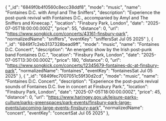 {
"_id": "6849f0b4f0560c8ecc38ddf8",
"mode": "music",
"name": "Fontaines D.C. with Amyl and The Sniffers",
"description": "Experience the post-punk revival with Fontaines D.C., accompanied by Amyl and The Sniffers and Kneecap.",
"location": "Finsbury Park, London",
"date": "2025-07-05T18:00:00.000Z",
"price": 55,
"distance": 0,
"url": "https://www.songkick.com/concerts/43161-finsbury-park",
"normalizedName": "sniffers",
"eventKey": "sniffersSat Jul 05 2025"
},
{
"_id": "6849f7c2eb3137328bead9ff",
"mode": "music",
"name": "Fontaines D.C. Concert",
"description": "An energetic show by the Irish post-punk band Fontaines D.C.",
"location": "Finsbury Park, London",
"date": "2025-07-05T13:30:00.000Z",
"price": 180,
"distance": 0,
"url": "https://www.songkick.com/concerts/12345679-fontaines-dc-at-finsbury-park",
"normalizedName": "fontaines",
"eventKey": "fontainesSat Jul 05 2025"
},
{
"_id": "6849fec7007051c59f30d2cd",
"mode": "music",
"name": "Fontaines D.C. Concert",
"description": "Experience the post-punk revival sounds of Fontaines D.C. live in concert at Finsbury Park.",
"location": "Finsbury Park, London",
"date": "2025-07-05T18:00:00.000Z",
"price": 45,
"distance": 0,
"url": "https://www.haringey.gov.uk/leisure-parks-culture/parks-greenspaces/park-events/finsbury-park-large-events/upcoming-large-events-finsbury-park",
"normalizedName": "concert",
"eventKey": "concertSat Jul 05 2025"
},
